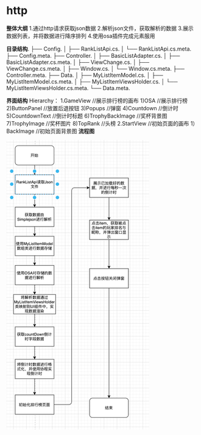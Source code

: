 # http

**整体大纲**
1.通过http请求获取json数据
2.解析json文件，获取解析的数据
3.展示数据列表，并将数据进行降序排列
4.使用osa插件完成元素服用

    
**目录结构**. 
├── Config. 
│   ├── RankListApi.cs. 
│   └── RankListApi.cs.meta. 
├── Config.meta. 
├── Controller. 
│   ├── BasicListAdapter.cs. 
│   ├── BasicListAdapter.cs.meta. 
│   ├── ViewChange.cs. 
│   ├── ViewChange.cs.meta. 
│   ├── Window.cs. 
│   └── Window.cs.meta. 
├── Controller.meta. 
├── Data. 
│   ├── MyListItemModel.cs. 
│   ├── MyListItemModel.cs.meta. 
│   ├── MyListItemViewsHolder.cs. 
│   └── MyListItemViewsHolder.cs.meta. 
└── Data.meta. 

  
**界面结构**
 Hierarchy：
    1.GameView  //展示排行榜的画布
      1)OSA     //展示排行榜
      2)ButtonPanel  //放置后退按钮
      3)Popups   //弹窗
      4)Countdown  //倒计时
      5)CountdownText //倒计时标题
      6)TrophyBackImage //奖杯背景图
      7)TrophyImage  //奖杯图片
      8)TopRank  //头榜
    2.StartView //初始页面的画布
      1）BackImage //初始页面背景图
**流程图**

![image](https://github.com/89trillion-songzhiheng/http/blob/main/Picture/Httpic.png)
